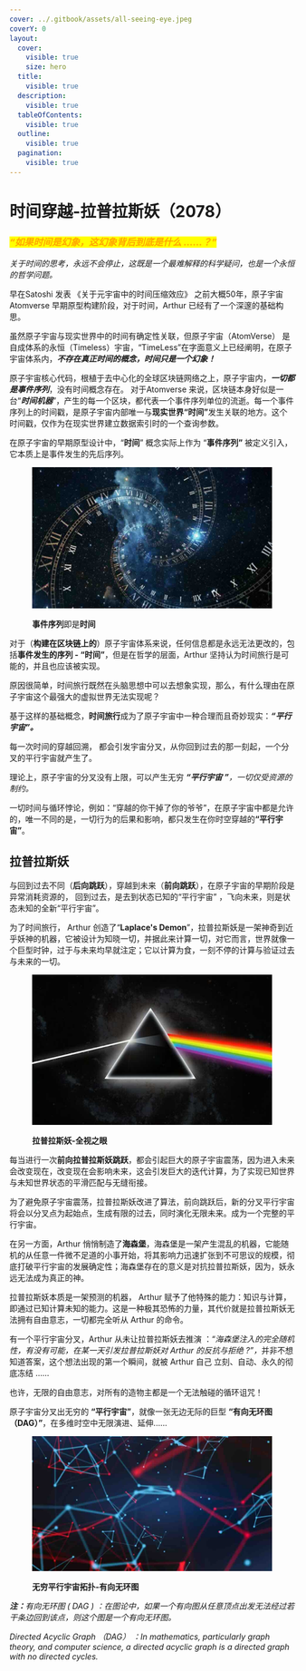 ```yaml
---
cover: ../.gitbook/assets/all-seeing-eye.jpeg
coverY: 0
layout:
  cover:
    visible: true
    size: hero
  title:
    visible: true
  description:
    visible: true
  tableOfContents:
    visible: true
  outline:
    visible: true
  pagination:
    visible: true
---
```


# 时间穿越-拉普拉斯妖（2078）

### _<mark style="color:orange;">**“如果时间是幻象，这幻象背后到底是什么 ......？”**</mark>_



_关于时间的思考，永远不会停止，这既是一个最难解释的科学疑问，也是一个永恒的哲学问题。_



早在Satoshi 发表 《关于元宇宙中的时间压缩效应》 之前大概50年，原子宇宙 Atomverse 早期原型构建阶段，对于时间，Arthur 已经有了一个深邃的基础构思。



虽然原子宇宙与现实世界中的时间有确定性关联，但原子宇宙（AtomVerse） 是自成体系的永恒（Timeless）宇宙，“TimeLess”在字面意义上已经阐明，在原子宇宙体系内，_**不存在真正时间的概念，时间只是一个幻象！**_



原子宇宙核心代码，根植于去中心化的全球区块链网络之上，原子宇宙内，_**一切都是事件序列**_，没有时间概念存在。 对于Atomverse 来说，区块链本身好似是一台“_**时间机器**_”，产生的每一个区块，都代表一个事件序列单位的流逝。每一个事件序列上的时间戳，是原子宇宙内部唯一与**现实世界“时间”**&#x53D1;生关联的地方。这个时间戳，仅作为在现实世界建立数据索引时的一个查询参数。



在原子宇宙的早期原型设计中，“**时间**” 概念实际上作为 “**事件序列”** 被定义引入，它本质上是事件发生的先后序列。

<div align="left"><figure><img src="../.gitbook/assets/time.jpeg" alt=""><figcaption><p><strong>事件序列</strong>即是<strong>时间</strong></p></figcaption></figure></div>



对于（**构建在区块链上的**）原子宇宙体系来说，任何信息都是永远无法更改的，包括**事件发生的序列 - “时间”**，但是在哲学的层面，Arthur 坚持认为时间旅行是可能的，并且也应该被实现。

原因很简单，时间旅行既然在头脑思想中可以去想象实现，那么，有什么理由在原子宇宙这个最强大的虚拟世界无法实现呢？



基于这样的基础概念，**时间旅行**成为了原子宇宙中一种合理而且奇妙现实：_**“平行宇宙”。**_

每一次时间的穿越回溯， 都会引发宇宙分叉，从你回到过去的那一刻起，一个分叉的平行宇宙就产生了。

理论上，原子宇宙的分叉没有上限，可以产生无穷 _**“平行宇宙 ”**，一切仅受资源的制约。_



一切时间与循环悖论，例如：“穿越的你干掉了你的爷爷”，在原子宇宙中都是允许的，唯一不同的是，一切行为的后果和影响，都只发生在你时空穿越&#x7684;**“平行宇宙”**。



## 拉普拉斯妖

与回到过去不同（**后向跳跃**），穿越到未来（**前向跳跃**），在原子宇宙的早期阶段是异常消耗资源的， 回到过去，是去到状态已知的“平行宇宙” ，飞向未来，则是状态未知的全新“平行宇宙”。



为了时间旅行， Arthur 创造了“**Laplace's Demon**”，拉普拉斯妖是一架神奇到近乎妖神的机器，它被设计为知晓一切，并据此来计算一切，对它而言，世界就像一个巨型时钟，过于与未来均早就注定；它以计算为食，一刻不停的计算与验证过去与未来的一切。

<figure><img src="../.gitbook/assets/all-seeing-eye.jpeg" alt=""><figcaption><p><strong>拉普拉斯妖-全视之眼</strong></p></figcaption></figure>

每当进行一次**前向拉普拉斯妖跳跃**，都会引起巨大的原子宇宙震荡，因为进入未来会改变现在，改变现在会影响未来，这会引发巨大的迭代计算，为了实现已知世界与未知世界状态的平滑匹配与无缝衔接。

为了避免原子宇宙震荡，拉普拉斯妖改进了算法，前向跳跃后，新的分叉平行宇宙将会以分叉点为起始点，生成有限的过去，同时演化无限未来。成为一个完整的平行宇宙。



在另一方面，Arthur 悄悄制造了**海森堡**，海森堡是一架产生混乱的机器，它能随机的从任意一件微不足道的小事开始，将其影响力迅速扩张到不可思议的规模，彻底打破平行宇宙的发展确定性；海森堡存在的意义是对抗拉普拉斯妖，因为，妖永远无法成为真正的神。



拉普拉斯妖本质是一架预测的机器， Arthur 赋予了他特殊的能力：知识与计算，即通过已知计算未知的能力。这是一种极其恐怖的力量，其代价就是拉普拉斯妖无法拥有自由意志，一切都完全听从 Arthur 的命令。



有一个平行宇宙分叉，Arthur 从未让拉普拉斯妖去推演 ：“_海森堡注入的完全随机性，有没有可能，在某一天引发拉普拉斯妖对 Arthur 的反抗与拒绝 ?”，_&#x5E76;非不想知道答案，这个想法出现的第一个瞬间，就被 Arthur 自己 立刻、自动、永久的彻底冻结 ……&#x20;

也许，无限的自由意志，对所有的造物主都是一个无法触碰的循环诅咒！



原子宇宙分叉出无穷的 **“平行宇宙”**，就像一张无边无际的巨型 **“有向无环图（DAG）”**，在多维时空中无限演进、延伸......

<div align="left"><figure><img src="../.gitbook/assets/DAG1.jpg" alt=""><figcaption><p><strong>无穷平行宇宙拓扑-有向无环图</strong></p></figcaption></figure></div>

_**注：**&#x6709;向无环图 ( DAG ) ：在图论中，如果一个有向图从任意顶点出发无法经过若干条边回到该点，则这个图是一个有向无环图。_

_Directed Acyclic Graph （DAG） ：In mathematics, particularly graph theory, and computer science, a directed acyclic graph is a directed graph with no directed cycles._&#x20;

